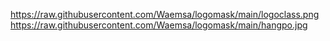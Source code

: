 https://raw.githubusercontent.com/Waemsa/logomask/main/logoclass.png
https://raw.githubusercontent.com/Waemsa/logomask/main/hangpo.jpg
